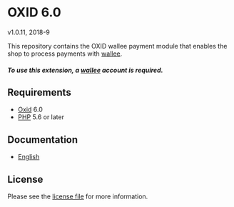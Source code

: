 # OXID 6.0

v1.0.11, 2018-9

This repository contains the OXID  wallee payment module that enables the shop to process payments with [wallee](https://www.wallee.com).

##### To use this extension, a [wallee](https://www.wallee.com) account is required.

## Requirements

* [Oxid](https://www.oxid-esales.com/) 6.0
* [PHP](http://php.net/) 5.6 or later

## Documentation

* [English](https://plugin-documentation.wallee.com/wallee-payment/oxid-6.0/1.0.11/docs/en/documentation.html)

## License

Please see the [license file](https://github.com/wallee-payment/oxid-6.0/blob/1.0.11/LICENSE) for more information.